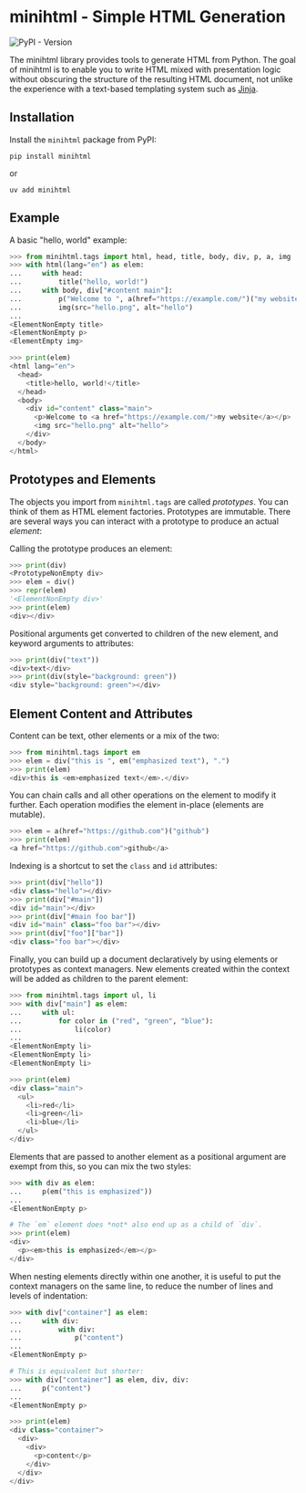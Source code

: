 # minihtml - Simple HTML Generation

![PyPI - Version](https://img.shields.io/pypi/v/minihtml)

The minihtml library provides tools to generate HTML from Python. The goal of
minihtml is to enable you to write HTML mixed with presentation logic without
obscuring the structure of the resulting HTML document, not unlike the
experience with a text-based templating system such as [Jinja][jinja].

[jinja]: https://jinja.palletsprojects.com/

## Installation

Install the `minihtml` package from PyPI:

    pip install minihtml

or

    uv add minihtml

## Example

A basic "hello, world" example:

~~~python
>>> from minihtml.tags import html, head, title, body, div, p, a, img
>>> with html(lang="en") as elem:
...     with head:
...         title("hello, world!")
...     with body, div["#content main"]:
...         p("Welcome to ", a(href="https://example.com/")("my website"))
...         img(src="hello.png", alt="hello")
...
<ElementNonEmpty title>
<ElementNonEmpty p>
<ElementEmpty img>

>>> print(elem)
<html lang="en">
  <head>
    <title>hello, world!</title>
  </head>
  <body>
    <div id="content" class="main">
      <p>Welcome to <a href="https://example.com/">my website</a></p>
      <img src="hello.png" alt="hello">
    </div>
  </body>
</html>

~~~

## Prototypes and Elements

The objects you import from `minihtml.tags` are called *prototypes*. You can
think of them as HTML element factories. Prototypes are immutable. There are
several ways you can interact with a prototype to produce an actual *element*:

Calling the prototype produces an element:

~~~python
>>> print(div)
<PrototypeNonEmpty div>
>>> elem = div()
>>> repr(elem)
'<ElementNonEmpty div>'
>>> print(elem)
<div></div>

~~~

Positional arguments get converted to children of the new element, and keyword
arguments to attributes:

~~~python
>>> print(div("text"))
<div>text</div>
>>> print(div(style="background: green"))
<div style="background: green"></div>

~~~

## Element Content and Attributes

Content can be text, other elements or a mix of the two:

~~~python
>>> from minihtml.tags import em
>>> elem = div("this is ", em("emphasized text"), ".")
>>> print(elem)
<div>this is <em>emphasized text</em>.</div>

~~~

You can chain calls and all other operations on the element to modify it
further. Each operation modifies the element in-place (elements are mutable).

~~~python
>>> elem = a(href="https://github.com")("github")
>>> print(elem)
<a href="https://github.com">github</a>

~~~

Indexing is a shortcut to set the `class` and `id` attributes:

~~~python
>>> print(div["hello"])
<div class="hello"></div>
>>> print(div["#main"])
<div id="main"></div>
>>> print(div["#main foo bar"])
<div id="main" class="foo bar"></div>
>>> print(div["foo"]["bar"])
<div class="foo bar"></div>

~~~

Finally, you can build up a document declaratively by using elements or
prototypes as context managers. New elements created within the context will be
added as children to the parent element:

~~~python
>>> from minihtml.tags import ul, li
>>> with div["main"] as elem:
...     with ul:
...         for color in ("red", "green", "blue"):
...             li(color)
...
<ElementNonEmpty li>
<ElementNonEmpty li>
<ElementNonEmpty li>

>>> print(elem)
<div class="main">
  <ul>
    <li>red</li>
    <li>green</li>
    <li>blue</li>
  </ul>
</div>

~~~

Elements that are passed to another element as a positional argument are exempt
from this, so you can mix the two styles:

~~~python
>>> with div as elem:
...     p(em("this is emphasized"))
...
<ElementNonEmpty p>

# The `em` element does *not* also end up as a child of `div`.
>>> print(elem)
<div>
  <p><em>this is emphasized</em></p>
</div>

~~~

When nesting elements directly within one another, it is useful to put the
context managers on the same line, to reduce the number of lines and levels of
indentation:

~~~python
>>> with div["container"] as elem:
...     with div:
...         with div:
...             p("content")
...
<ElementNonEmpty p>

# This is equivalent but shorter:
>>> with div["container"] as elem, div, div:
...     p("content")
...
<ElementNonEmpty p>

>>> print(elem)
<div class="container">
  <div>
    <div>
      <p>content</p>
    </div>
  </div>
</div>

~~~


<!-- TODO document attribute name mangling -->
<!-- TODO document components -->
<!-- TODO document @template -->
